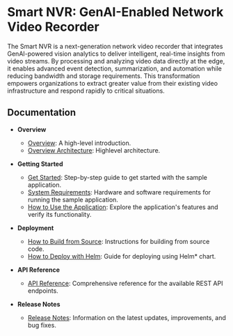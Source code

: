 # Smart NVR: GenAI-Enabled Network Video Recorder

The Smart NVR is a next-generation network video recorder that integrates GenAI-powered vision analytics to deliver intelligent, real-time insights from video streams. By processing and analyzing video data directly at the edge, it enables advanced event detection, summarization, and automation while reducing bandwidth and storage requirements. This transformation empowers organizations to extract greater value from their existing video infrastructure and respond rapidly to critical situations.

## Documentation

- **Overview**
  - [Overview](docs/user-guide/Overview.md): A high-level introduction.
  - [Overview Architecture](./docs/user-guide/Overview.md#how-it-works): Highlevel architecture.

- **Getting Started**
  - [Get Started](docs/user-guide/get-started.md): Step-by-step guide to get started with the sample application.
  - [System Requirements](docs/user-guide/system-requirements.md): Hardware and software requirements for running the sample application.
  - [How to Use the Application](./docs/user-guide/how-to-use-application.md): Explore the application's features and verify its functionality.

- **Deployment**
  - [How to Build from Source](docs/user-guide/how-to-build-from-source.md): Instructions for building from source code.
  - [How to Deploy with Helm](docs/user-guide/how-to-deploy-helm.md): Guide for deploying using Helm\* chart.

- **API Reference**
  - [API Reference](docs/user-guide/api-reference.md): Comprehensive reference for the available REST API endpoints.

- **Release Notes**
  - [Release Notes](docs/user-guide/release-notes.md): Information on the latest updates, improvements, and bug fixes.